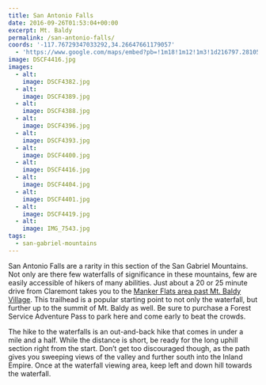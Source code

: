 ```yaml
---
title: San Antonio Falls
date: 2016-09-26T01:53:04+00:00
excerpt: Mt. Baldy
permalink: /san-antonio-falls/
coords: '-117.76729347033292,34.26647661179057'
  - 'https://www.google.com/maps/embed?pb=!1m18!1m12!1m3!1d216797.28105079886!2d-117.76729347033292!3d34.26647661179057!2m3!1f0!2f0!3f0!3m2!1i1024!2i768!4f13.1!3m3!1m2!1s0x80c33eb15eaf0be5%3A0xbbe124c978aee8d1!2s901+Falls+Rd%2C+Mt+Baldy%2C+CA+91759!5e1!3m2!1sen!2sus!4v1474854342315'
image: DSCF4416.jpg
images:
  - alt: 
    image: DSCF4382.jpg
  - alt: 
    image: DSCF4389.jpg
  - alt: 
    image: DSCF4388.jpg
  - alt: 
    image: DSCF4396.jpg
  - alt: 
    image: DSCF4393.jpg
  - alt: 
    image: DSCF4400.jpg
  - alt: 
    image: DSCF4416.jpg
  - alt: 
    image: DSCF4404.jpg
  - alt: 
    image: DSCF4401.jpg
  - alt: 
    image: DSCF4419.jpg
  - alt: 
    image: IMG_7543.jpg
tags:
  - san-gabriel-mountains
---
```

San Antonio Falls are a rarity in this section of the San Gabriel Mountains. Not only are there few waterfalls of significance in these mountains, few are easily accessible of hikers of many abilities. Just about a 20 or 25 minute drive from Claremont takes you to the <a href="http://www.fs.usda.gov/recarea/angeles/recreation/picnickinginfo/recarea/?recid=41776&amp;actid=70">Manker Flats area past Mt. Baldy Village</a>. This trailhead is a popular starting point to not only the waterfall, but further up to the summit of Mt. Baldy as well. Be sure to purchase a Forest Service Adventure Pass to park here and come early to beat the crowds.

The hike to the waterfalls is an out-and-back hike that comes in under a mile and a half. While the distance is short, be ready for the long uphill section right from the start. Don’t get too discouraged though, as the path gives you sweeping views of the valley and further south into the Inland Empire. Once at the waterfall viewing area, keep left and down hill towards the waterfall.
